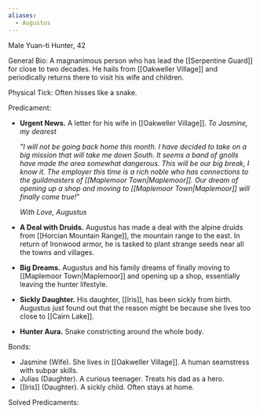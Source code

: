 ```yaml
---
aliases:
  - Augustus
---
```

Male Yuan-ti Hunter, 42

General Bio:
A magnanimous person who has lead the [[Serpentine Guard]] for close to two decades.
He hails from [[Oakweller Village]] and periodically returns there to visit his wife and children.

Physical Tick:
Often hisses like a snake.

Predicament:
- **Urgent News.** A letter for his wife in [[Oakweller Village]].
	*To Jasmine, my dearest*
	
	*"I will not be going back home this month. I have decided to take on a big mission that will take me down South. It seems a band of gnolls have made the area somewhat dangerous.*
	*This will be our big break, I know it. The employer this time is a rich noble who has connections to the guildmasters of [[Maplemoor Town|Maplemoor]]. Our dream of opening up a shop and moving to [[Maplemoor Town|Maplemoor]] will finally come true!*"
	
	*With Love, Augustus*
- **A Deal with Druids.** Augustus has made a deal with the alpine druids from [[Horcian Mountain Range]], the mountain range to the east. In return of Ironwood armor, he is tasked to plant strange seeds near all the towns and villages.
- **Big Dreams.** Augustus and his family dreams of finally moving to [[Maplemoor Town|Maplemoor]] and opening up a shop, essentially leaving the hunter lifestyle.
- **Sickly Daughter.** His daughter, [[Iris]], has been sickly from birth. Augustus just found out that the reason might be because she lives too close to [[Cairn Lake]].
- **Hunter Aura.** Snake constricting around the whole body.

Bonds:
- Jasmine (Wife). She lives in [[Oakweller Village]]. A human seamstress with subpar skills.
- Julias (Daughter). A curious teenager. Treats his dad as a hero.
- [[Iris]] (Daughter). A sickly child. Often stays at home.

Solved Predicaments: